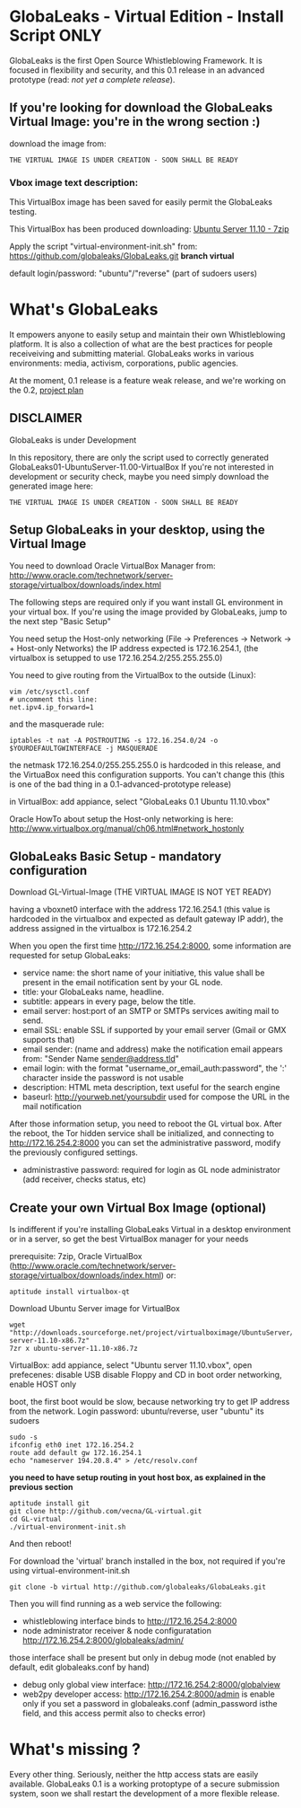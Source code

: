 GlobaLeaks - Virtual Edition - Install Script ONLY
==================================================

GlobaLeaks is the first Open Source Whistleblowing Framework. It is focused in flexibility and security, and this 0.1 release in an advanced prototype (read: *not yet a complete release*).

## If you're looking for download the GlobaLeaks Virtual Image: you're in the wrong section :)

download the image from:

	THE VIRTUAL IMAGE IS UNDER CREATION - SOON SHALL BE READY

### Vbox image text description:

This VirtualBox image has been saved for easily permit the GlobaLeaks testing. 

This VirtualBox has been produced downloading: [Ubuntu Server 11.10 - 7zip](http://downloads.sourceforge.net/project/virtualboximage/UbuntuServer/11.10/ubuntu-server-11.10-x86.7z)

Apply the script "virtual-environment-init.sh" from: https://github.com/globaleaks/GlobaLeaks.git **branch virtual**

default login/password: "ubuntu"/"reverse" (part of sudoers users)

# What's GlobaLeaks

It empowers anyone to easily setup and maintain their own Whistleblowing platform. It is also a collection of what are the best practices for people receiveiving and submitting material. GlobaLeaks works in various environments: media, activism, corporations, public agencies. 

At the moment, 0.1 release is a feature weak release, and we're working on the 0.2, [project plan](http://wiki.globaleaks.org)

## DISCLAIMER
GlobaLeaks is under Development

In this repository, there are only the script used to correctly generated GlobaLeaks01-UbuntuServer-11.00-VirtualBox
If you're not interested in development or security check, maybe you need simply download the generated image here:

	THE VIRTUAL IMAGE IS UNDER CREATION - SOON SHALL BE READY

## Setup GlobaLeaks in your desktop, using the Virtual Image

You need to download Oracle VirtualBox Manager from:
http://www.oracle.com/technetwork/server-storage/virtualbox/downloads/index.html

The following steps are required only if you want install GL environment in your virtual box. If you're using the image provided by GlobaLeaks, jump to the next step "Basic Setup"

You need setup the Host-only networking (File -> Preferences -> Network -> + Host-only Networks) the IP address expected is 172.16.254.1, (the virtualbox is setupped to use 172.16.254.2/255.255.255.0)

You need to give routing from the VirtualBox to the outside (Linux):

	vim /etc/sysctl.conf
	# uncomment this line:
	net.ipv4.ip_forward=1

and the masquerade rule:

	iptables -t nat -A POSTROUTING -s 172.16.254.0/24 -o $YOURDEFAULTGWINTERFACE -j MASQUERADE

the netmask 172.16.254.0/255.255.255.0 is hardcoded in this release, and the VirtuaBox need this configuration supports. You can't change this (this is one of the bad thing in a 0.1-advanced-prototype release)

in VirtualBox: add appiance, select "GlobaLeaks 0.1 Ubuntu 11.10.vbox"

Oracle HowTo about setup the Host-only networking is here: http://www.virtualbox.org/manual/ch06.html#network_hostonly

## GlobaLeaks Basic Setup - mandatory configuration

Download GL-Virtual-Image (THE VIRTUAL IMAGE IS NOT YET READY)

having a vboxnet0 interface with the address 172.16.254.1 (this value is hardcoded in the virtualbox
and expected as default gateway IP addr), the address assigned in the virtualbox is 172.16.254.2

When you open the first time http://172.16.254.2:8000, some information are requested for setup GlobaLeaks:

*  service name: the short name of your initiative, this value shall be present in the email notification sent by your GL node.
*  title: your GlobaLeaks name, headline.
*  subtitle: appears in every page, below the title.
*  email server: host:port of an SMTP or SMTPs services awiting mail to send. 
*  email SSL: enable SSL if supported by your email server (Gmail or GMX supports that)
*  email sender: (name and address) make the notification email appears from: "Sender Name <sender@address.tld>"
*  email login: with the format "username_or_email_auth:password", the ':' character inside the password is not usable
*  description: HTML meta description, text useful for the search engine 
*  baseurl: http://yourweb.net/yoursubdir used for compose the URL in the mail notification

After those information setup, you need to reboot the GL virtual box. After the reboot, the Tor hidden service shall be initialized, and connecting to http://172.16.254.2:8000 you can set the administrative password, modify the previously configured settings.

*  administrastive password: required for login as GL node administrator (add receiver, checks status, etc)

## Create your own Virtual Box Image (optional)

Is indifferent if you're installing GlobaLeaks Virtual in a desktop environment or in a server, so get the best VirtualBox manager for your needs

prerequisite: 7zip, Oracle VirtualBox (http://www.oracle.com/technetwork/server-storage/virtualbox/downloads/index.html) or:

	aptitude install virtualbox-qt

Download Ubuntu Server image for VirtualBox

	wget "http://downloads.sourceforge.net/project/virtualboximage/UbuntuServer/11.10/ubuntu-server-11.10-x86.7z"
	7zr x ubuntu-server-11.10-x86.7z

VirtualBox: add appiance, select "Ubuntu server 11.10.vbox", open prefecenes:
    disable USB
    disable Floppy and CD in boot order
    networking, enable HOST only

boot, the first boot would be slow, because networking try to get IP address from the network.
Login password: ubuntu/reverse, user "ubuntu" its sudoers

    sudo -s
    ifconfig eth0 inet 172.16.254.2
    route add default gw 172.16.254.1
    echo "nameserver 194.20.8.4" > /etc/resolv.conf

**you need to have setup routing in yout host box, as explained in the previous section**

    aptitude install git
	git clone http://github.com/vecna/GL-virtual.git
	cd GL-virtual
	./virtual-environment-init.sh

And then reboot!

For download the 'virtual' branch installed in the box, not required if you're using virtual-environment-init.sh

    git clone -b virtual http://github.com/globaleaks/GlobaLeaks.git

Then you will find running as a web service the following:

*  whistleblowing interface binds to http://172.16.254.2:8000
*  node administrator receiver & node configuratation http://172.16.254.2:8000/globaleaks/admin/

those interface shall be present but only in debug mode (not enabled by default, edit globaleaks.conf by hand)

*  debug only global view interface: http://172.16.254.2:8000/globalview
*  web2py developer access: http://172.16.254.2:8000/admin is enable only if you set a password in globaleaks.conf (admin_password isthe field, and this access permit also to checks error)

# What's missing ? 

Every other thing. Seriously, neither the http access stats are easily available. GlobaLeaks 0.1 is a working protoptype of a secure submission system, soon we shall restart the development of a more flexible release.
